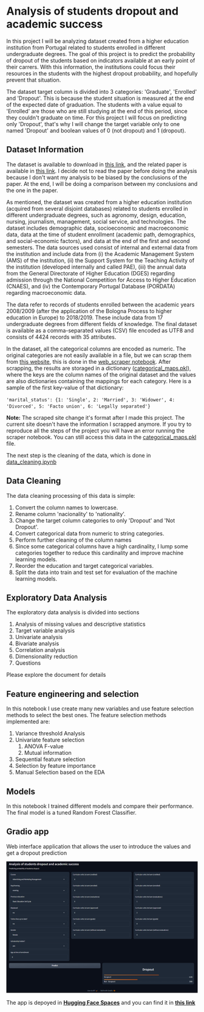 # Analysis of students dropout and academic success

In this project I will be analyzing dataset created from a higher education institution from Portugal related to students enrolled in different undergraduate degrees. The goal of this project is to predict the probability of dropout of the students based on indicators available at an early point of their carrers. With this information, the institutions could focus their resources in the students with the highest dropout probability, and hopefully prevent that situation.

The dataset target column is divided into 3 categories: 'Graduate', 'Enrolled' and 'Dropout'. This is because the student situation is measured at the end of the expected date of graduation. The students with a value equal to 'Enrolled' are those who are still studying at the end of this period, since they couldn't graduate on time. For this project I will focus on predicting only 'Dropout', that's why I will change the target variable only to one named 'Dropout' and boolean values of 0 (not dropout) and 1 (dropout).

## Dataset Information

The dataset is available to download in [this link](https://zenodo.org/record/5777340#.Y7FJotJBwUE), and the related paper is available in [this link](https://www.mdpi.com/2306-5729/7/11/146). I decide not to read the paper before doing the analysis because I don't want my analysis to be biased by the conclusions of the paper. At the end, I will be doing a comparison between my conclusions and the one in the paper.

As mentioned, the dataset was created from a higher education institution (acquired from several disjoint databases) related to students enrolled in different undergraduate degrees, such as agronomy, design, education, nursing, journalism, management, social service, and technologies. The dataset includes demographic data, socioeconomic and macroeconomic data, data at the time of student enrollment (academic path, demographics, and social-economic factors), and data at the end of the first and second semesters. The data sources used consist of internal and external data from the institution and include data from (i) the Academic Management System (AMS) of the institution, (ii) the Support System for the Teaching Activity of the institution (developed internally and called PAE), (iii) the annual data from the General Directorate of Higher Education (DGES) regarding admission through the National Competition for Access to Higher Education (CNAES), and (iv) the Contemporary Portugal Database (PORDATA) regarding macroeconomic data.

The data refer to records of students enrolled between the academic years 2008/2009 (after the application of the Bologna Process to higher education in Europe) to 2018/2019. These include data from 17 undergraduate degrees from different fields of knowledge. The final dataset is available as a comma-separated values (CSV) file encoded as UTF8 and consists of 4424 records with 35 attributes.

In the dataset, all the categorical columns are encoded as numeric. The original categories are not easily available in a file, but we can scrap them from [this website](https://valoriza.ipportalegre.pt/piaes/features-info-stats.html), this is done in the [web_scraper notebook](notebooks/web_scraper.ipynb). After scrapping, the results are storaged in a dictionary ([categorical_maps.pkl](data/categorical_maps.pkl)), where the keys are the column names of the original dataset and the values are also dictionaries containing the mappings for each category. Here is a sample of the first key-value of that dictionary:

`'marital_status': {1: 'Single',
              2: 'Married',
              3: 'Widower',
              4: 'Divorced',
              5: 'Facto union',
              6: 'Legally separated'}`

**Note:** The scraped site change it's format after I made this project. The current site doesn't have the information I scrapped anymore. If you try to reproduce all the steps of the project you will have an error running the scraper notebook. You can still access this data in the [categorical_maps.pkl](data/categorical_maps.pkl) file.

The next step is the cleaning of the data, which is done in [data_cleaning.ipynb](notebooks/data_cleaning.ipynb)

## Data Cleaning

The data cleaning processing of this data is simple:

1. Convert the column names to lowercase.
2. Rename column 'nacionality' to 'nationality'.
3. Change the target column categories to only 'Dropout' and 'Not Dropout'.
4. Convert categorical data from numeric to string categories.
5. Perform further cleaning of the column names
6. Since some categorical columns have a high cardinality, I lump some categories together to reduce this cardinality and improve machine learning models.
7. Reorder the education and target categorical variables.
8. Split the data into train and test set for evaluation of the machine learning models.

## Exploratory Data Analysis

The exploratory data analysis is divided into sections

1. Analysis of missing values and descriptive statistics
2. Target variable analysis
3. Univariate analysis
4. Bivariate analysis
5. Correlation analysis
6. Dimensionality reduction
7. Questions

Please explore the document for details

## Feature engineering and selection

In this notebook I use create many new variables and use feature selection methods to select the best ones. The feature selection methods implemented are:

1. Variance threshold Analysis
2. Univariate feature selection
   1. ANOVA F-value
   2. Mutual information
3. Sequential feature selection
4. Selection by feature importance
5. Manual Selection based on the EDA

## Models

In this notebook I trained different models and compare their performance. The final model is a tuned Random Forest Classifier.

## Gradio app

Web interface application that allows the user to introduce the values and get a dropout prediction

![gradio_app](images/gradio_interface.PNG)

The app is depoyed in [**Hugging Face Spaces**](https://huggingface.co/spaces) and you can find it in [**this link**](https://huggingface.co/spaces/matiast1905/student_dropout_analysis)
